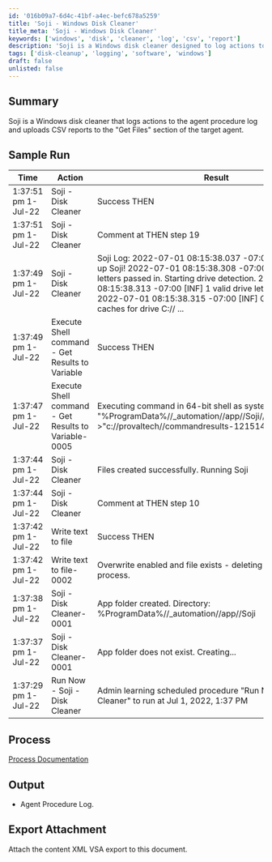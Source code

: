 ```yaml
---
id: '016b09a7-6d4c-41bf-a4ec-befc678a5259'
title: 'Soji - Windows Disk Cleaner'
title_meta: 'Soji - Windows Disk Cleaner'
keywords: ['windows', 'disk', 'cleaner', 'log', 'csv', 'report']
description: 'Soji is a Windows disk cleaner designed to log actions to the agent procedure log and upload CSV reports to the target agent’s "Get Files" section. This document provides a summary, sample run, process details, output expectations, and export attachment instructions for using Soji effectively.'
tags: ['disk-cleanup', 'logging', 'software', 'windows']
draft: false
unlisted: false
---
```


## Summary

Soji is a Windows disk cleaner that logs actions to the agent procedure log and uploads CSV reports to the "Get Files" section of the target agent.

## Sample Run

| Time                     | Action                                      | Result                                                                                                                                                                                                                         | Status   |
|--------------------------|---------------------------------------------|--------------------------------------------------------------------------------------------------------------------------------------------------------------------------------------------------------------------------------|----------|
| 1:37:51 pm 1-Jul-22     | Soji - Disk Cleaner                         | Success THEN                                                                                                                                                                                                                   | learning |
| 1:37:51 pm 1-Jul-22     | Soji - Disk Cleaner                         | Comment at THEN step 19                                                                                                                                                                                                        | learning |
| 1:37:49 pm 1-Jul-22     | Soji - Disk Cleaner                         | Soji Log: 2022-07-01 08:15:38.037 -07:00 [INF] Starting up Soji! 2022-07-01 08:15:38.308 -07:00 [INF] No drive letters passed in. Starting drive detection. 2022-07-01 08:15:38.313 -07:00 [INF] 1 valid drive letter detected. 2022-07-01 08:15:38.315 -07:00 [INF] Getting volume caches for drive C:// ... | learning |
| 1:37:49 pm 1-Jul-22     | Execute Shell command - Get Results to Variable | Success THEN                                                                                                                                                                                                                   | learning |
| 1:37:47 pm 1-Jul-22     | Execute Shell command - Get Results to Variable-0005 | Executing command in 64-bit shell as system: TYPE "%ProgramData%//_automation//app//Soji//SojiLogs//Soji.log" >"c://provaltech//commandresults-1215149873.txt" 2>&1                                                                 | learning |
| 1:37:44 pm 1-Jul-22     | Soji - Disk Cleaner                         | Files created successfully. Running Soji                                                                                                                                                                                      | learning |
| 1:37:44 pm 1-Jul-22     | Soji - Disk Cleaner                         | Comment at THEN step 10                                                                                                                                                                                                        | learning |
| 1:37:42 pm 1-Jul-22     | Write text to file                          | Success THEN                                                                                                                                                                                                                   | learning |
| 1:37:42 pm 1-Jul-22     | Write text to file-0002                    | Overwrite enabled and file exists - deleting before write process.                                                                                                                                                            | learning |
| 1:37:38 pm 1-Jul-22     | Soji - Disk Cleaner-0001                   | App folder created. Directory: %ProgramData%//_automation//app//Soji                                                                                                                                                        | learning |
| 1:37:37 pm 1-Jul-22     | Soji - Disk Cleaner-0001                   | App folder does not exist. Creating...                                                                                                                                                                                       | learning |
| 1:37:29 pm 1-Jul-22     | Run Now - Soji - Disk Cleaner               | Admin learning scheduled procedure "Run Now - Soji - Disk Cleaner" to run at Jul 1, 2022, 1:37 PM                                                                                                                           | learning |

## Process

[Process Documentation](https://proval.itglue.com/5078775/docs/10338558)

## Output

- Agent Procedure Log.

## Export Attachment

Attach the content XML VSA export to this document.
